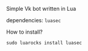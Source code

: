 Simple Vk bot written in Lua

dependencies: `luasec`

How to install?

```
sudo luarocks install luasec
```
